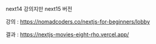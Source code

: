 next14 강의지만 next15 버전

강의 : https://nomadcoders.co/nextjs-for-beginners/lobby

결과 : https://nextjs-movies-eight-rho.vercel.app/